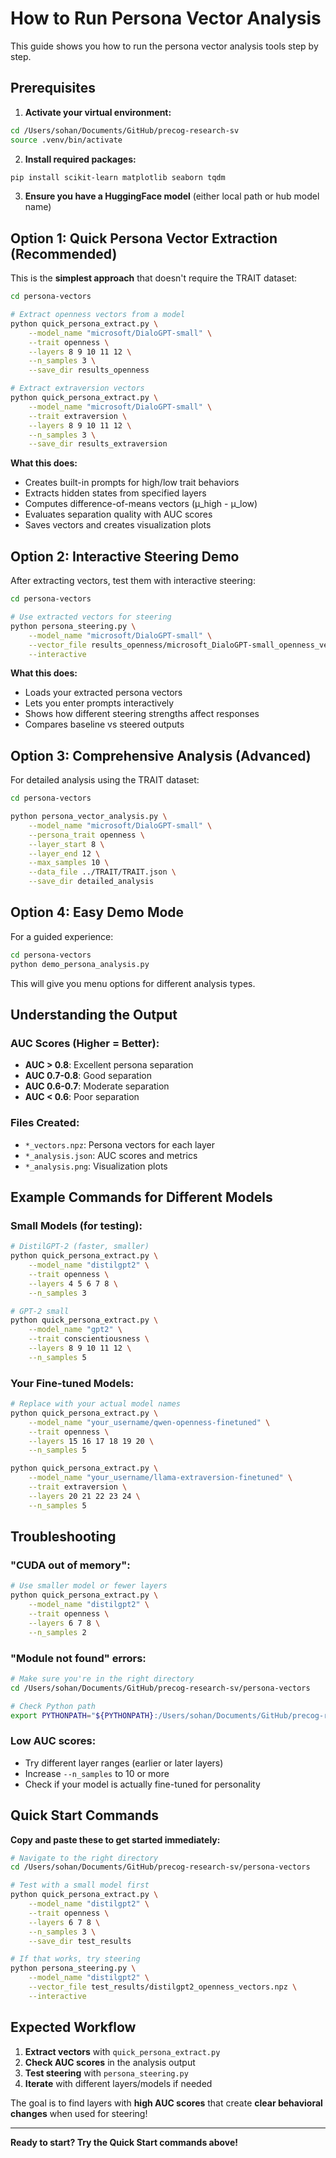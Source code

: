 # How to Run Persona Vector Analysis

This guide shows you how to run the persona vector analysis tools step by step.

## Prerequisites

1. **Activate your virtual environment:**
```bash
cd /Users/sohan/Documents/GitHub/precog-research-sv
source .venv/bin/activate
```

2. **Install required packages:**
```bash
pip install scikit-learn matplotlib seaborn tqdm
```

3. **Ensure you have a HuggingFace model** (either local path or hub model name)

## Option 1: Quick Persona Vector Extraction (Recommended)

This is the **simplest approach** that doesn't require the TRAIT dataset:

```bash
cd persona-vectors

# Extract openness vectors from a model
python quick_persona_extract.py \
    --model_name "microsoft/DialoGPT-small" \
    --trait openness \
    --layers 8 9 10 11 12 \
    --n_samples 3 \
    --save_dir results_openness

# Extract extraversion vectors  
python quick_persona_extract.py \
    --model_name "microsoft/DialoGPT-small" \
    --trait extraversion \
    --layers 8 9 10 11 12 \
    --n_samples 3 \
    --save_dir results_extraversion
```

**What this does:**
- Creates built-in prompts for high/low trait behaviors
- Extracts hidden states from specified layers
- Computes difference-of-means vectors (μ_high - μ_low)
- Evaluates separation quality with AUC scores
- Saves vectors and creates visualization plots

## Option 2: Interactive Steering Demo

After extracting vectors, test them with interactive steering:

```bash
cd persona-vectors

# Use extracted vectors for steering
python persona_steering.py \
    --model_name "microsoft/DialoGPT-small" \
    --vector_file results_openness/microsoft_DialoGPT-small_openness_vectors.npz \
    --interactive
```

**What this does:**
- Loads your extracted persona vectors
- Lets you enter prompts interactively
- Shows how different steering strengths affect responses
- Compares baseline vs steered outputs

## Option 3: Comprehensive Analysis (Advanced)

For detailed analysis using the TRAIT dataset:

```bash
cd persona-vectors

python persona_vector_analysis.py \
    --model_name "microsoft/DialoGPT-small" \
    --persona_trait openness \
    --layer_start 8 \
    --layer_end 12 \
    --max_samples 10 \
    --data_file ../TRAIT/TRAIT.json \
    --save_dir detailed_analysis
```

## Option 4: Easy Demo Mode

For a guided experience:

```bash
cd persona-vectors
python demo_persona_analysis.py
```

This will give you menu options for different analysis types.

## Understanding the Output

### AUC Scores (Higher = Better):
- **AUC > 0.8**: Excellent persona separation
- **AUC 0.7-0.8**: Good separation  
- **AUC 0.6-0.7**: Moderate separation
- **AUC < 0.6**: Poor separation

### Files Created:
- `*_vectors.npz`: Persona vectors for each layer
- `*_analysis.json`: AUC scores and metrics
- `*_analysis.png`: Visualization plots

## Example Commands for Different Models

### Small Models (for testing):
```bash
# DistilGPT-2 (faster, smaller)
python quick_persona_extract.py \
    --model_name "distilgpt2" \
    --trait openness \
    --layers 4 5 6 7 8 \
    --n_samples 3

# GPT-2 small
python quick_persona_extract.py \
    --model_name "gpt2" \
    --trait conscientiousness \
    --layers 8 9 10 11 12 \
    --n_samples 5
```

### Your Fine-tuned Models:
```bash
# Replace with your actual model names
python quick_persona_extract.py \
    --model_name "your_username/qwen-openness-finetuned" \
    --trait openness \
    --layers 15 16 17 18 19 20 \
    --n_samples 5

python quick_persona_extract.py \
    --model_name "your_username/llama-extraversion-finetuned" \
    --trait extraversion \
    --layers 20 21 22 23 24 \
    --n_samples 5
```

## Troubleshooting

### "CUDA out of memory":
```bash
# Use smaller model or fewer layers
python quick_persona_extract.py \
    --model_name "distilgpt2" \
    --trait openness \
    --layers 6 7 8 \
    --n_samples 2
```

### "Module not found" errors:
```bash
# Make sure you're in the right directory
cd /Users/sohan/Documents/GitHub/precog-research-sv/persona-vectors

# Check Python path
export PYTHONPATH="${PYTHONPATH}:/Users/sohan/Documents/GitHub/precog-research-sv"
```

### Low AUC scores:
- Try different layer ranges (earlier or later layers)
- Increase `--n_samples` to 10 or more
- Check if your model is actually fine-tuned for personality

## Quick Start Commands

**Copy and paste these to get started immediately:**

```bash
# Navigate to the right directory
cd /Users/sohan/Documents/GitHub/precog-research-sv/persona-vectors

# Test with a small model first
python quick_persona_extract.py \
    --model_name "distilgpt2" \
    --trait openness \
    --layers 6 7 8 \
    --n_samples 3 \
    --save_dir test_results

# If that works, try steering
python persona_steering.py \
    --model_name "distilgpt2" \
    --vector_file test_results/distilgpt2_openness_vectors.npz \
    --interactive
```

## Expected Workflow

1. **Extract vectors** with `quick_persona_extract.py`
2. **Check AUC scores** in the analysis output
3. **Test steering** with `persona_steering.py`
4. **Iterate** with different layers/models if needed

The goal is to find layers with **high AUC scores** that create **clear behavioral changes** when used for steering!

---

**Ready to start? Try the Quick Start commands above!**
